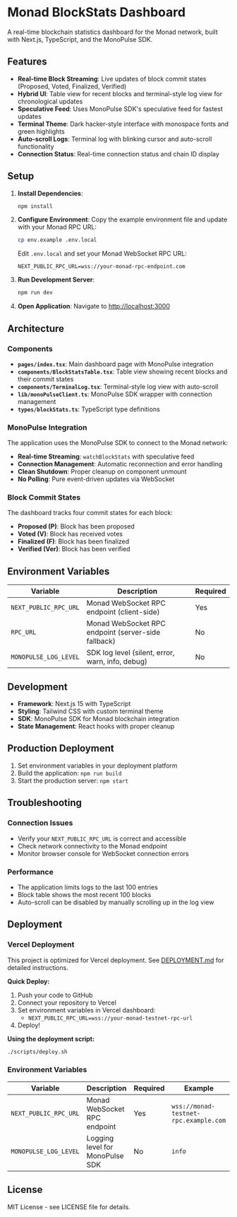 # Monad BlockStats Dashboard

A real-time blockchain statistics dashboard for the Monad network, built with Next.js, TypeScript, and the MonoPulse SDK.

## Features

- **Real-time Block Streaming**: Live updates of block commit states (Proposed, Voted, Finalized, Verified)
- **Hybrid UI**: Table view for recent blocks and terminal-style log view for chronological updates
- **Speculative Feed**: Uses MonoPulse SDK's speculative feed for fastest updates
- **Terminal Theme**: Dark hacker-style interface with monospace fonts and green highlights
- **Auto-scroll Logs**: Terminal log with blinking cursor and auto-scroll functionality
- **Connection Status**: Real-time connection status and chain ID display

## Setup

1. **Install Dependencies**:
   ```bash
   npm install
   ```

2. **Configure Environment**:
   Copy the example environment file and update with your Monad RPC URL:
   ```bash
   cp env.example .env.local
   ```
   
   Edit `.env.local` and set your Monad WebSocket RPC URL:
   ```env
   NEXT_PUBLIC_RPC_URL=wss://your-monad-rpc-endpoint.com
   ```

3. **Run Development Server**:
   ```bash
   npm run dev
   ```

4. **Open Application**:
   Navigate to [http://localhost:3000](http://localhost:3000)

## Architecture

### Components

- **`pages/index.tsx`**: Main dashboard page with MonoPulse integration
- **`components/BlockStatsTable.tsx`**: Table view showing recent blocks and their commit states
- **`components/TerminalLog.tsx`**: Terminal-style log view with auto-scroll
- **`lib/monoPulseClient.ts`**: MonoPulse SDK wrapper with connection management
- **`types/blockStats.ts`**: TypeScript type definitions

### MonoPulse Integration

The application uses the MonoPulse SDK to connect to the Monad network:

- **Real-time Streaming**: `watchBlockStats` with speculative feed
- **Connection Management**: Automatic reconnection and error handling  
- **Clean Shutdown**: Proper cleanup on component unmount
- **No Polling**: Pure event-driven updates via WebSocket

### Block Commit States

The dashboard tracks four commit states for each block:
- **Proposed (P)**: Block has been proposed
- **Voted (V)**: Block has received votes
- **Finalized (F)**: Block has been finalized
- **Verified (Ver)**: Block has been verified

## Environment Variables

| Variable | Description | Required |
|----------|-------------|----------|
| `NEXT_PUBLIC_RPC_URL` | Monad WebSocket RPC endpoint (client-side) | Yes |
| `RPC_URL` | Monad WebSocket RPC endpoint (server-side fallback) | No |
| `MONOPULSE_LOG_LEVEL` | SDK log level (silent, error, warn, info, debug) | No |

## Development

- **Framework**: Next.js 15 with TypeScript
- **Styling**: Tailwind CSS with custom terminal theme
- **SDK**: MonoPulse SDK for Monad blockchain integration
- **State Management**: React hooks with proper cleanup

## Production Deployment

1. Set environment variables in your deployment platform
2. Build the application: `npm run build`
3. Start the production server: `npm start`

## Troubleshooting

### Connection Issues
- Verify your `NEXT_PUBLIC_RPC_URL` is correct and accessible
- Check network connectivity to the Monad endpoint
- Monitor browser console for WebSocket connection errors

### Performance
- The application limits logs to the last 100 entries
- Block table shows the most recent 100 blocks
- Auto-scroll can be disabled by manually scrolling up in the log view

## Deployment

### Vercel Deployment

This project is optimized for Vercel deployment. See [DEPLOYMENT.md](./DEPLOYMENT.md) for detailed instructions.

**Quick Deploy:**
1. Push your code to GitHub
2. Connect your repository to Vercel
3. Set environment variables in Vercel dashboard:
   - `NEXT_PUBLIC_RPC_URL=wss://your-monad-testnet-rpc-url`
4. Deploy!

**Using the deployment script:**
```bash
./scripts/deploy.sh
```

### Environment Variables

| Variable | Description | Required | Example |
|----------|-------------|----------|---------|
| `NEXT_PUBLIC_RPC_URL` | Monad WebSocket RPC endpoint | Yes | `wss://monad-testnet-rpc.example.com` |
| `MONOPULSE_LOG_LEVEL` | Logging level for MonoPulse SDK | No | `info` |

## License

MIT License - see LICENSE file for details.
